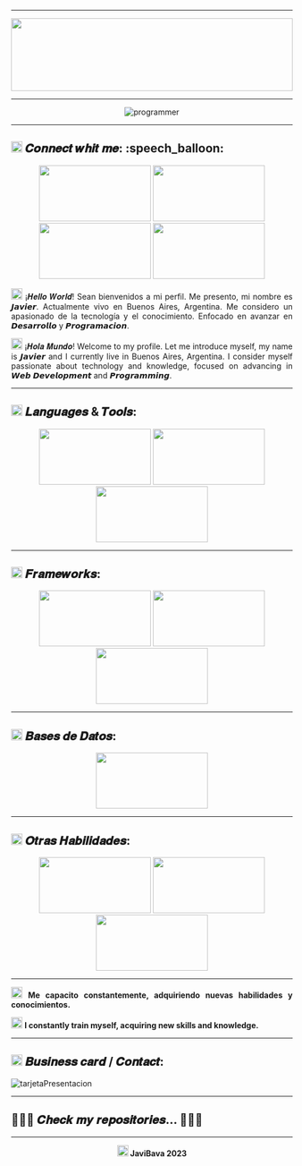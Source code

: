 <hr>
<div align="center">

<img src="https://user-images.githubusercontent.com/103806440/235375468-196cba31-bfa2-482d-ad8a-9636593fd218.png" width="100%" height="130px">

</div>
<hr>

<div align="center">
  
 ![programmer](https://user-images.githubusercontent.com/103806440/227808946-ea59b69b-6a32-46a5-9503-760d495737ce.gif)
  
</div>

<hr>

<div> 
<h2><b><img src="https://symbl-world.akamaized.net/i/webp/0d/5232f11b284da4884088de94d0da1d.webp" width="20px" height="20px"> 𝑪𝒐𝒏𝒏𝒆𝒄𝒕 𝒘𝒉𝒊𝒕 𝒎𝒆: :speech_balloon:</b></h2>
<div align="center"; margin="auto">
<a href="https://github.com/JaviBava" target="_blank"><img src="https://blog.geekhunter.com.br/wp-content/uploads/2017/08/github-768x384.png" width="200px"; height=100px"></a>
<a href="https://instagram.com/javier.bava?igshid=ZDdkNTZiNTM="><img src="https://seocom.agency/wp-content/uploads/2021/01/Instagram_SEO.gif" width="200px"; height=100px"></a>
<a href="https://www.linkedin.com/in/javier-bava"><img src="https://1000marcas.net/wp-content/uploads/2020/01/LinkedIn-emblema.jpg" width="200px"; height=100px"></a>
<a href="https://api.whatsapp.com/send?phone=%2B5491136359368&text=Contactame"><img src="https://encrypted-tbn0.gstatic.com/images?q=tbn:ANd9GcRRsUMLxDnzxSyWl3GYt6gSv9hx3ExU7GLkuQ&usqp=CAU" width="200px"; height=100px"></a>

</div>
</div>

<body>

<p align="justify"><img src="https://cdn-0.emojis.wiki/emoji-pics/apple/globe-showing-americas-apple.png" width="20px"; height="20px"> ¡𝑯𝒆𝒍𝒍𝒐 𝑾𝒐𝒓𝒍𝒅! Sean bienvenidos a mi perfil. Me presento, mi nombre es 𝙅𝙖𝙫𝙞𝙚𝙧. Actualmente vivo en Buenos Aires, Argentina. Me considero un apasionado de la tecnología y el conocimiento. Enfocado en avanzar en 𝘿𝙚𝙨𝙖𝙧𝙧𝙤𝙡𝙡𝙤 y 𝙋𝙧𝙤𝙜𝙧𝙖𝙢𝙖𝙘𝙞𝙤𝙣.</p>
  
 <p align="justify"><img src="https://cdn-0.emojis.wiki/emoji-pics/apple/globe-showing-americas-apple.png" width="20px"; height="20px"> ¡𝑯𝒐𝒍𝒂 𝑴𝒖𝒏𝒅𝒐! Welcome to my profile. Let me introduce myself, my name is 𝙅𝙖𝙫𝙞𝙚𝙧 and I currently live in Buenos Aires, Argentina. I consider myself passionate about technology and knowledge, focused on advancing in 𝙒𝙚𝙗 𝘿𝙚𝙫𝙚𝙡𝙤𝙥𝙢𝙚𝙣𝙩 and 𝙋𝙧𝙤𝙜𝙧𝙖𝙢𝙢𝙞𝙣𝙜.</p>

<hr>
  <h2><b><img src="https://symbl-world.akamaized.net/i/webp/0d/5232f11b284da4884088de94d0da1d.webp" width="20px" height="20px"> 𝑳𝒂𝒏𝒈𝒖𝒂𝒈𝒆𝒔 & 𝑻𝒐𝒐𝒍𝒔:</b></h2>
<div align="center">
<img src="https://encrypted-tbn0.gstatic.com/images?q=tbn:ANd9GcToRQmiECDW8av85V9bYlzjMUv37zxfTg-9dw&usqp=CAU" width="200px"; height="100px">
<img src="https://www.mindfiresolutions.com/blog/wp-content/uploads/Java-vs-PHP-for-Enterprise-Application-Development.jpg" width="200px"; height="100px">
<img src="https://dd.engineering/blog/how-to-set-up-a-back-end-project-using-typescript-and-node-js/banner.png" width="200px"; height="100px">
</div>
  
<hr>

<h2><b><img src="https://symbl-world.akamaized.net/i/webp/0d/5232f11b284da4884088de94d0da1d.webp" width="20px" height="20px">
𝑭𝒓𝒂𝒎𝒆𝒘𝒐𝒓𝒌𝒔:</b></h2>

<div align="center">
<img src="https://sloboda-studio.com/wp-content/uploads/2018/04/1.png" width="200px"; height="100px">
<img src="https://www.eniun.com/wp-content/uploads/Bootstrap-descargar-instalar.png" width="200px"; height="100px">
<img src="https://velog.velcdn.com/images/ney9083/post/874a4799-24e8-4c1e-a5e7-5cc27f277787/image.png" width="200px"; height="100px">
</div>

<hr>

  <h2><b><img src="https://symbl-world.akamaized.net/i/webp/0d/5232f11b284da4884088de94d0da1d.webp" width="20px" height="20px"> 𝑩𝒂𝒔𝒆𝒔 𝒅𝒆 𝑫𝒂𝒕𝒐𝒔:</b></h2>


<div align="center">
<img src="https://www.educative.io/v2api/editorpage/6575689680551936/image/4670199253958656" width="200px"; height="100px">
</div>

<hr>

<h2><b><img src="https://symbl-world.akamaized.net/i/webp/0d/5232f11b284da4884088de94d0da1d.webp" width="20px" height="20px"> 𝑶𝒕𝒓𝒂𝒔 𝑯𝒂𝒃𝒊𝒍𝒊𝒅𝒂𝒅𝒆𝒔:</b></h2>

  <div align="center">
<img src="https://www.freecodecamp.org/espanol/news/content/images/2022/07/git-and-github.png" width="200px"; height="100px">
<img src="https://www.adobe.com/content/dam/cc/us/en/products/photoshop/photoshop-1200x630.jpg" width="200px"; height="100px">
<img src="https://www.islabit.com/wp-content/uploads/2018/12/Microsoft-Office.jpg" width="200px"; height="100px">
</div>
  

<hr>
<p align="justify"><img src="https://user-images.githubusercontent.com/103806440/230803957-6b44a103-acb2-4b5c-b514-22f68bd73c20.png" width="20px" height="20px"> <b>Me capacito constantemente, adquiriendo nuevas habilidades y conocimientos.</b></p>
  
<p align="justify"><img src="https://user-images.githubusercontent.com/103806440/230803957-6b44a103-acb2-4b5c-b514-22f68bd73c20.png" width="20px" height="20px"> <b>I constantly train myself, acquiring new skills and knowledge.</b></p> 

<hr>

<h2><b><img src="https://symbl-world.akamaized.net/i/webp/0d/5232f11b284da4884088de94d0da1d.webp" width="20px" height="20px"> 𝑩𝒖𝒔𝒊𝒏𝒆𝒔𝒔 𝒄𝒂𝒓𝒅 / 𝑪𝒐𝒏𝒕𝒂𝒄𝒕:</b></h2>
  
![tarjetaPresentacion](https://user-images.githubusercontent.com/103806440/226474212-a49c2937-da4f-4fdc-a98e-2a4670001af5.jpg)

<hr>
  
 <h2> <b>🔻🔻🔻 𝑪𝒉𝒆𝒄𝒌 𝒎𝒚 𝒓𝒆𝒑𝒐𝒔𝒊𝒕𝒐𝒓𝒊𝒆𝒔... 🔻🔻🔻</b></h2>
</body>
<hr>
<footer><p align="center"><B><img src="https://symbl-world.akamaized.net/i/webp/f1/f862605c00befab73808ade82a3f72.webp" width="20px"; height="20px"> JaviBava 2023</B></p></footer>
  
  


